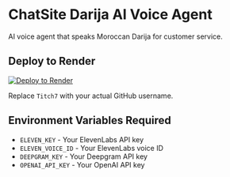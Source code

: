 # ChatSite Darija AI Voice Agent

AI voice agent that speaks Moroccan Darija for customer service.

## Deploy to Render

[![Deploy to Render](https://render.com/images/deploy-to-render-button.svg)](https://render.com/deploy?repo=https://github.com/YOUR_USERNAME/chatsite-darija-runtime)

Replace `Titch7` with your actual GitHub username.

## Environment Variables Required

- `ELEVEN_KEY` - Your ElevenLabs API key
- `ELEVEN_VOICE_ID` - Your ElevenLabs voice ID  
- `DEEPGRAM_KEY` - Your Deepgram API key
- `OPENAI_API_KEY` - Your OpenAI API key
